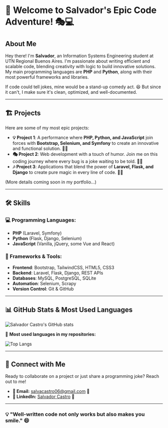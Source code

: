 # 🚀 Welcome to Salvador's Epic Code Adventure! 🎭💻

## About Me

Hey there! I'm **Salvador**, an Information Systems Engineering student at UTN Regional Buenos Aires. I'm passionate about writing efficient and scalable code, blending creativity with logic to build innovative solutions. My main programming languages are **PHP** and **Python**, along with their most powerful frameworks and libraries.

If code could tell jokes, mine would be a stand-up comedy act. 😆 But since it can't, I make sure it's clean, optimized, and well-documented.

---

## 🏗️ Projects

Here are some of my most epic projects:

- **💡 Project 1**: A performance where **PHP, Python, and JavaScript** join forces with **Bootstrap, Selenium, and Symfony** to create an innovative and functional solution. 🎩✨
- **🎭 Project 2**: Web development with a touch of humor. Join me on this coding journey where every bug is a joke waiting to be told. 🌟🤣
- **🎶 Project 3**: Applications that blend the power of **Laravel, Flask, and Django** to create pure magic in every line of code. 🎵✨

(More details coming soon in my portfolio...)

---

## 🛠️ Skills

### 💻 Programming Languages:
- **PHP** (Laravel, Symfony)
- **Python** (Flask, Django, Selenium)
- **JavaScript** (Vanilla, jQuery, some Vue and React)

### 🔧 Frameworks & Tools:
- **Frontend**: Bootstrap, TailwindCSS, HTML5, CSS3
- **Backend**: Laravel, Flask, Django, REST APIs
- **Databases**: MySQL, PostgreSQL, SQLite
- **Automation**: Selenium, Scrapy
- **Version Control**: Git & GitHub

---

## 📊 GitHub Stats & Most Used Languages

![Salvador Castro's GitHub stats](https://github-readme-stats.vercel.app/api?username=salvador-castro&show_icons=true&theme=transparent)

📌 **Most used languages in my repositories:**

![Top Langs](https://github-readme-stats.vercel.app/api/top-langs/?username=salvador-castro&layout=compact)

---

## 🤝 Connect with Me

Ready to collaborate on a project or just share a programming joke? Reach out to me!

- **📧 Email:** [salvacastro06@gmail.com](mailto:salvacastro06@gmail.com) 📩
- **💼 LinkedIn:** [Salvador Castro](https://www.linkedin.com/in/salvador-castro95/) 🚀

---

### 💡 "Well-written code not only works but also makes you smile." 😄
